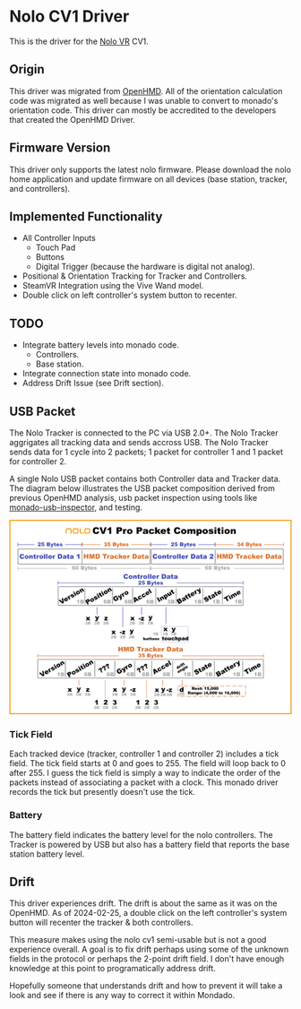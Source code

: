 # Nolo CV1 Driver

This is the driver for the [Nolo VR](https://nolovr.com) CV1.

## Origin

This driver was migrated from [OpenHMD](https://github.com/OpenHMD/OpenHMD).  All of the orientation calculation code was migrated as well because I was unable to convert to monado's orientation code.  This driver can mostly be accredited to the developers that created the OpenHMD Driver.

## Firmware Version

This driver only supports the latest nolo firmware.  Please download the nolo home application and update firmware on all devices (base station, tracker, and controllers).

## Implemented Functionality

* All Controller Inputs
  * Touch Pad
  * Buttons
  * Digital Trigger (because the hardware is digital not analog).
* Positional & Orientation Tracking for Tracker and Controllers.
* SteamVR Integration using the Vive Wand model.
* Double click on left controller's system button to recenter.

## TODO

* Integrate battery levels into monado code.
  * Controllers.
  * Base station.
* Integrate connection state into monado code.
* Address Drift Issue (see Drift section).

## USB Packet

The Nolo Tracker is connected to the PC via USB 2.0+.  The Nolo Tracker aggrigates all tracking data and sends accross USB.  The Nolo Tracker sends data for 1 cycle into 2 packets; 1 packet for controller 1 and 1 packet for controller 2.

A single Nolo USB packet contains both Controller data and Tracker data.  The diagram below illustrates the USB packet composition derived from previous OpenHMD analysis, usb packet inspection using tools like [monado-usb-inspector](https://gitlab.freedesktop.org/mspeth/monado-usb-inspector), and testing.

![Nolo USB Packet Diagram](images/Nolo_USB_Packet_Diagram.png)

### Tick Field

Each tracked device (tracker, controller 1 and controller 2) includes a tick field.  The tick field starts at 0 and goes to 255.  The field will loop back to 0 after 255.  I guess the tick field is simply a way to indicate the order of the packets instead of associating a packet with a clock.  This monado driver records the tick but presently doesn't use the tick.

### Battery

The battery field indicates the battery level for the nolo controllers.  The Tracker is powered by USB but also has a battery field that reports the base station battery level.

## Drift

This driver experiences drift.  The drift is about the same as it was on the OpenHMD.  As of 2024-02-25, a double click on the left controller's system button will recenter the tracker & both controllers.

This measure makes using the nolo cv1 semi-usable but is not a good experience overall.  A goal is to fix drift perhaps using some of the unknown fields in the protocol or perhaps the 2-point drift field.  I don't have enough knowledge at this point to programatically address drift.

Hopefully someone that understands drift and how to prevent it will take a look and see if there is any way to correct it within Mondado.
